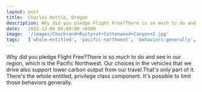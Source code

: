 ```yaml
---
layout: post
title:  Charles Hottle, Oregon
description: Why did you pledge Flight Free?There is so much to do and see in our region, which is the Pacific Northwest. Our choices in the vehicles that we drive...
date:   2022-12-06 00:00:00 +0300
image:  '/images/Chuck+and+Rusty+at+Cottonwood+Canyon+2.jpg'
tags:   ['whole-entitled', 'pacific-northwest', 'behaviors-generally', 'vehicles', 'travel', 'see', 'region', 'possible']
---
```

Why did you pledge Flight Free?There is so much to do and see in our region, which is the Pacific Northwest. Our choices in the vehicles that we drive also support lower carbon output from our travel.That's only part of it. There's the whole entitled, privilege class component. It's possible to limit those behaviors generally.

